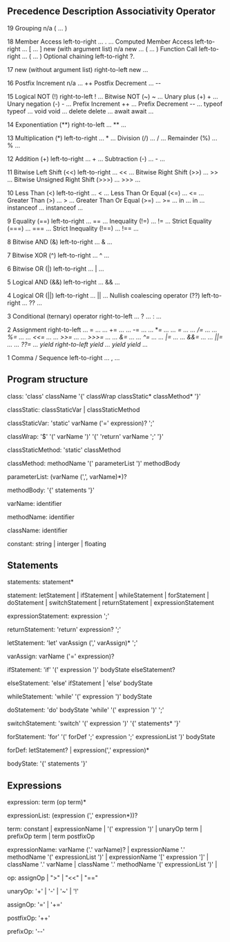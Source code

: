 
## Precedence Description			Associativity   Operator	

19	Grouping				n/a		( ... )

18	Member Access				left-to-right	... . ...
	Computed Member Access			left-to-right	... [ ... ]
	new (with argument list)		n/a		new ... ( ... )
	Function Call				left-to-right	... ( ... )
	Optional chaining			left-to-right	?.

17	new (without argument list)		right-to-left	new ...

16	Postfix Increment			n/a		... ++
	Postfix Decrement					... --

15	Logical NOT (!)				right-to-left	! ...
	Bitwise NOT (~)						~ ...
	Unary plus (+)						+ ...
	Unary negation (-)					- ...
	Prefix Increment					++ ...
	Prefix Decrement					-- ...
	typeof							typeof ...
	void							void ...
	delete							delete ...
	await							await ...

14	Exponentiation (**)			right-to-left	... ** ...

13	Multiplication (*)			left-to-right	... * ...
	Division (/)						... / ...
	Remainder (%)						... % ...

12	Addition (+)				left-to-right	... + ...
	Subtraction (-)						... - ...

11	Bitwise Left Shift (<<)			left-to-right	... << ...
	Bitwise Right Shift (>>)				... >> ...
	Bitwise Unsigned Right Shift (>>>)			... >>> ...

10	Less Than (<)				left-to-right	... < ...
	Less Than Or Equal (<=)					... <= ...
	Greater Than (>)					... > ...
	Greater Than Or Equal (>=)				... >= ...
	in							... in ...
	instanceof						... instanceof ...

9	Equality (==)				left-to-right	... == ...
	Inequality (!=)						... != ...
	Strict Equality (===)					... === ...
	Strict Inequality (!==)					... !== ...

8	Bitwise AND (&)				left-to-right	... & ...

7	Bitwise XOR (^)				left-to-right	... ^ ...

6	Bitwise OR (|)				left-to-right	... | ...

5	Logical AND (&&)			left-to-right	... && ...

4	Logical OR (||)				left-to-right	... || ...
	Nullish coalescing operator (??)	left-to-right	... ?? ...

3	Conditional (ternary) operator		right-to-left	... ? ... : ...

2	Assignment				right-to-left	... = ...
								... += ...
								... -= ...
								... **= ...
								... *= ...
								... /= ...
								... %= ...
								... <<= ...
								... >>= ...
								... >>>= ...
								... &= ...
								... ^= ...
								... |= ...
								... &&= ...
								... ||= ...
								... ??= ...
	yield					right-to-left	yield ...
	yield*							yield* ...

1	Comma / Sequence			left-to-right	... , ...

 
## Program structure

class: 'class' className '{' 
    classWrap 
    classStatic*
    classMethod*
    '}'

classStatic: classStaticVar | classStaticMethod

classStaticVar: 'static' varName ('=' expression)? ';'

classWrap: '$' '(' varName ')' '{' 'return' varName ';' '}'

classStaticMethod: 'static' classMethod

classMethod: methodName '(' parameterList ')' methodBody

parameterList: (varName (',', varName)*)?

methodBody: '{' statements '}'

varName: identifier

methodName: identifier

className: identifier

constant: string 
    | interger
    | floating

## Statements

statements: statement*

statement: letStatement 
    | ifStatement
    | whileStatement
    | forStatement
    | doStatement
    | switchStatement
    | returnStatement
    | expressionStatement

expressionStatement: expression ';'

returnStatement: 'return' expression? ';'

letStatement: 'let' varAssign (',' varAssign)* ';'

varAssign: varName ('=' expression)?

ifStatement: 'if' '(' expression ')' bodyState elseStatement?

elseStatement: 'else' ifStatement
    | 'else' bodyState

whileStatement: 'while' '(' expression ')' bodyState

doStatement: 'do' bodyState 'while' '(' expression ')'  ';'

switchStatement: 'switch' '(' expression ')' '{' statements* '}'

forStatement: 'for' '(' forDef ';'
    expression ';'
    expressionList ')' 
    bodyState

forDef: letStatement?
    | expression(',' expression)*

bodyState: '{' statements '}'

## Expressions

expression: term (op term)*

expressionList: (expression (',' expression*))?

term: constant
    | expressionName
    | '(' expression ')'
    | unaryOp term
    | prefixOp term
    | term postfixOp

expressionName: varName ('.' varName)?
    | expressionName '.' methodName '(' expressionList ')'
    | expressionName '[' expression ']'
    | className '.' varName
    | className '.' methodName '(' expressionList ')'
    | 


op: assignOp
    | ">"
    | "<<"
    | "=="

unaryOp: '+'
    | '-'
    | '~'
    | '!'

assignOp: '='
    | '+='

postfixOp: '++'

prefixOp: '--'

